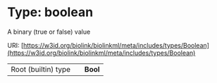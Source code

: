 
# Type: boolean


A binary (true or false) value

URI: [https://w3id.org/biolink/biolinkml/meta/includes/types/Boolean](https://w3id.org/biolink/biolinkml/meta/includes/types/Boolean)

|  |  |  |
| --- | --- | --- |
| Root (builtin) type | | **Bool** |
